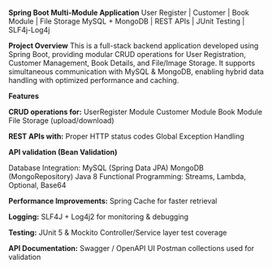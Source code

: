 **Spring Boot Multi-Module Application**
User Register | Customer | Book Module | File Storage
MySQL + MongoDB | REST APIs | JUnit Testing | SLF4j-Log4j

**Project Overview**
This is a full-stack backend application developed using Spring Boot, providing modular CRUD operations for User Registration, Customer Management, Book Details, and File/Image Storage.
It supports simultaneous communication with MySQL & MongoDB, enabling hybrid data handling with optimized performance and caching.

**Features**

**CRUD operations for:**
UserRegister Module
Customer Module
Book Module
File Storage (upload/download)

**REST APIs with:**
Proper HTTP status codes
Global Exception Handling

**API validation (Bean Validation)**

Database Integration:
MySQL (Spring Data JPA)
MongoDB (MongoRepository)
Java 8 Functional Programming:
Streams, Lambda, Optional, Base64

**Performance Improvements:**
Spring Cache for faster retrieval

**Logging:**
SLF4J + Log4j2 for monitoring & debugging

**Testing:**
JUnit 5 & Mockito
Controller/Service layer test coverage

**API Documentation:**
Swagger / OpenAPI UI
Postman collections used for validation
